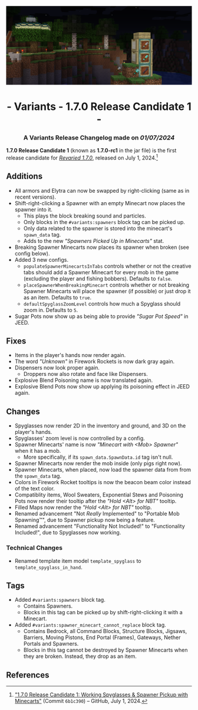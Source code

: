 <div style="text-align: center;"> <img src=ChangelogPhoto.png width="1500"> </div>

# <div style="text-align: center;">- Variants - 1.7.0 Release Candidate 1 -</div>
### <div style="text-align: center;">A Variants Release Changelog made on *01/07/2024*</div>

**1.7.0 Release Candidate 1** (known as **1.7.0-rc1** in the jar file) is the first release candidate for [*Revaried 1.7.0*](/Revaried/Changelogs/1.16.5%20-%201.7.0/Changelog%201.7.0.md), released on July 1, 2024.[^1]

## Additions
- All armors and Elytra can now be swapped by right-clicking (same as in recent versions).
- Shift-right-clicking a Spawner with an empty Minecart now places the spawner into it.
  - This plays the block breaking sound and particles.
  - Only blocks in the `#variants:spawners` block tag can be picked up.
  - Only data related to the spawner is stored into the minecart's `spawn_data` tag.
  - Adds to the new *"Spawners Picked Up in Minecarts"* stat.
- Breaking Spawner Minecarts now places its spawner when broken (see config below).
- Added 3 new configs.
  - `populateSpawnerMinecartsInTabs` controls whether or not the creative tabs should add a Spawner Minecart for every mob in the game (excluding the player and fishing bobbers). Defaults to `false`.
  - `placeSpawnerWhenBreakingMinecart` controls whether or not breaking Spawner Minecarts will place the spawner (if possible) or just drop it as an item. Defaults to `true`.
  - `defaultSpyglassZoomLevel` controls how much a Spyglass should zoom in. Defaults to `5`.
- Sugar Pots now show up as being able to provide *"Sugar Pot Speed"* in JEED.

## Fixes
- Items in the player's hands now render again.
- The word *"Unknown"* in Firework Rockets is now dark gray again.
- Dispensers now look proper again.
  - Droppers now also rotate and face like Dispensers.
- Explosive Blend Poisoning name is now translated again.
- Explosive Blend Pots now show up applying its poisoning effect in JEED again.

## Changes
- Spyglasses now render 2D in the inventory and ground, and 3D on the player's hands.
- Spyglasses' zoom level is now controlled by a config.
- Spawner Minecarts' name is now *"Minecart with \<Mob> Spawner"* when it has a mob.
  - More specifically, if its `spawn_data.SpawnData.id` tag isn't null.
- Spawner Minecarts now render the mob inside (only pigs right now).
- Spawner Minecarts, when placed, now load the spawner data from from the `spawn_data` tag.
- Colors in Firework Rocket tooltips is now the beacon beam color instead of the text color.
- Compatiblity items, Wool Sweaters, Exponential Stews and Poisoning Pots now render their tooltip after the *"Hold \<Alt> for NBT"* tooltip.
- Filled Maps now render the *"Hold \<Alt> for NBT"* tooltip.
- Renamed advancement "Not *Really* Implemented" to "Portable Mob Spawning™", due to Spawner pickup now being a feature.
- Renamed advancement "Functionality Not Included!" to "Functionality Included!", due to Spyglasses now working.

### Technical Changes
- Renamed template item model `template_spyglass` to `template_spyglass_in_hand`.

## Tags
- Added `#variants:spawners` block tag.
  - Contains Spawners.
  - Blocks in this tag can be picked up by shift-right-clicking it with a Minecart.
- Added `#variants:spawner_minecart_cannot_replace` block tag.
  - Contains Bedrock, all Command Blocks, Structure Blocks, Jigsaws, Barriers, Moving Pistons, End Portal (Frames), Gateways, Nether Portals and Spawners.
  - Blocks in this tag cannot be destroyed by Spawner Minecarts when they are broken. Instead, they drop as an item.

## References
[^1]: ["1.7.0 Release Candidate 1: Working Spyglasses & Spawner Pickup with Minecarts"](https://github.com/isabellawoods/Revaried/commit/6b1c390ec5366555a5a551fd54343d514e4eca22) (Commit `6b1c390`) – GitHub, July 1, 2024.